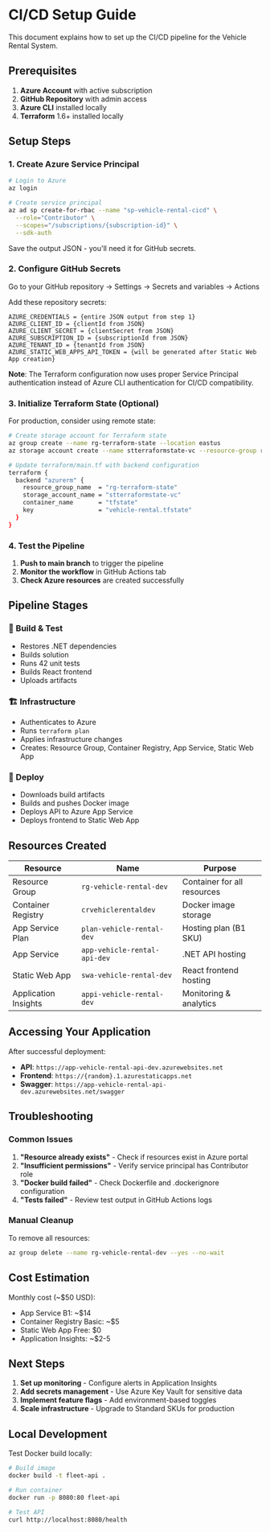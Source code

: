 # CI/CD Setup Guide

This document explains how to set up the CI/CD pipeline for the Vehicle Rental System.

## Prerequisites

1. **Azure Account** with active subscription
2. **GitHub Repository** with admin access
3. **Azure CLI** installed locally
4. **Terraform** 1.6+ installed locally

## Setup Steps

### 1. Create Azure Service Principal

```bash
# Login to Azure
az login

# Create service principal
az ad sp create-for-rbac --name "sp-vehicle-rental-cicd" \
  --role="Contributor" \
  --scopes="/subscriptions/{subscription-id}" \
  --sdk-auth
```

Save the output JSON - you'll need it for GitHub secrets.

### 2. Configure GitHub Secrets

Go to your GitHub repository → Settings → Secrets and variables → Actions

Add these repository secrets:

```
AZURE_CREDENTIALS = {entire JSON output from step 1}
AZURE_CLIENT_ID = {clientId from JSON}
AZURE_CLIENT_SECRET = {clientSecret from JSON}
AZURE_SUBSCRIPTION_ID = {subscriptionId from JSON}
AZURE_TENANT_ID = {tenantId from JSON}
AZURE_STATIC_WEB_APPS_API_TOKEN = {will be generated after Static Web App creation}
```

**Note**: The Terraform configuration now uses proper Service Principal authentication instead of Azure CLI authentication for CI/CD compatibility.

### 3. Initialize Terraform State (Optional)

For production, consider using remote state:

```bash
# Create storage account for Terraform state
az group create --name rg-terraform-state --location eastus
az storage account create --name stterraformstate-vc --resource-group rg-terraform-state

# Update terraform/main.tf with backend configuration
terraform {
  backend "azurerm" {
    resource_group_name  = "rg-terraform-state"
    storage_account_name = "stterraformstate-vc"
    container_name       = "tfstate"
    key                  = "vehicle-rental.tfstate"
  }
}
```

### 4. Test the Pipeline

1. **Push to main branch** to trigger the pipeline
2. **Monitor the workflow** in GitHub Actions tab
3. **Check Azure resources** are created successfully

## Pipeline Stages

### 🔨 Build & Test
- Restores .NET dependencies
- Builds solution
- Runs 42 unit tests
- Builds React frontend
- Uploads artifacts

### 🏗️ Infrastructure
- Authenticates to Azure
- Runs `terraform plan`
- Applies infrastructure changes
- Creates: Resource Group, Container Registry, App Service, Static Web App

### 🚀 Deploy
- Downloads build artifacts
- Builds and pushes Docker image
- Deploys API to Azure App Service
- Deploys frontend to Static Web App

## Resources Created

| Resource | Name | Purpose |
|----------|------|---------|
| Resource Group | `rg-vehicle-rental-dev` | Container for all resources |
| Container Registry | `crvehiclerentaldev` | Docker image storage |
| App Service Plan | `plan-vehicle-rental-dev` | Hosting plan (B1 SKU) |
| App Service | `app-vehicle-rental-api-dev` | .NET API hosting |
| Static Web App | `swa-vehicle-rental-dev` | React frontend hosting |
| Application Insights | `appi-vehicle-rental-dev` | Monitoring & analytics |

## Accessing Your Application

After successful deployment:

- **API**: `https://app-vehicle-rental-api-dev.azurewebsites.net`
- **Frontend**: `https://{random}.1.azurestaticapps.net`
- **Swagger**: `https://app-vehicle-rental-api-dev.azurewebsites.net/swagger`

## Troubleshooting

### Common Issues

1. **"Resource already exists"** - Check if resources exist in Azure portal
2. **"Insufficient permissions"** - Verify service principal has Contributor role
3. **"Docker build failed"** - Check Dockerfile and .dockerignore configuration
4. **"Tests failed"** - Review test output in GitHub Actions logs

### Manual Cleanup

To remove all resources:

```bash
az group delete --name rg-vehicle-rental-dev --yes --no-wait
```

## Cost Estimation

Monthly cost (~$50 USD):
- App Service B1: ~$14
- Container Registry Basic: ~$5
- Static Web App Free: $0
- Application Insights: ~$2-5

## Next Steps

1. **Set up monitoring** - Configure alerts in Application Insights
2. **Add secrets management** - Use Azure Key Vault for sensitive data
3. **Implement feature flags** - Add environment-based toggles
4. **Scale infrastructure** - Upgrade to Standard SKUs for production

## Local Development

Test Docker build locally:

```bash
# Build image
docker build -t fleet-api .

# Run container
docker run -p 8080:80 fleet-api

# Test API
curl http://localhost:8080/health
```